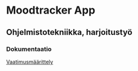 # Moodtracker App

## Ohjelmistotekniikka, harjoitustyö

### Dokumentaatio

[Vaatimusmäärittely](https://github.com/noorarytila/ot-harjoitustyo/blob/master/dokumentaatio/vaatimusmaarittely.md)



